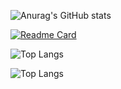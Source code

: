 ![Anurag's GitHub stats](https://github-readme-stats.vercel.app/api?username=XRAZERGAMERX&show_icons=true&theme=dark)

[![Readme Card](https://github-readme-stats.vercel.app/api/pin/?username=XRAZERGAMERX&repo=Roblox-Scripts)](https://github.com/anuraghazra/github-readme-stats)

![Top Langs](https://github-readme-stats.vercel.app/api/top-langs/?username=XRAZERGAMERX&langs_count=8)

![Top Langs](https://github-readme-stats.vercel.app/api/top-langs/?username=XRAZERGAMERX&hide_progress=true)
